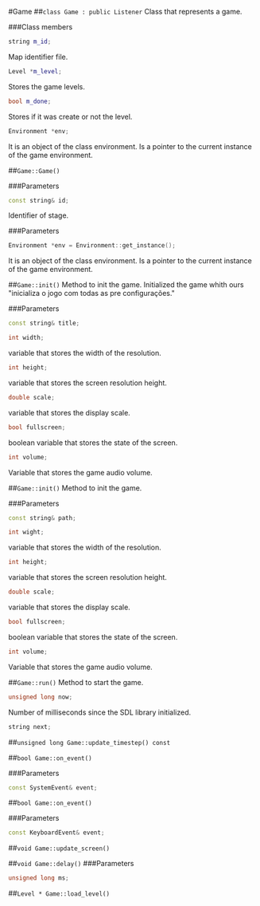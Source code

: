 #Game
##```class Game : public Listener```
Class that represents a game.

###Class members
```c++
string m_id;
```
Map identifier file.

```c++
Level *m_level;
```
Stores the game levels.

```c++
bool m_done;
```
Stores if it was create or not the level.

```c++
Environment *env;
```
It is an object of the class environment. Is a pointer to the current instance of the game environment.


##```Game::Game()```


###Parameters
```c++
const string& id;
```
Identifier of stage.


###Parameters
```c++
Environment *env = Environment::get_instance();
```
It is an object of the class environment. Is a pointer to the current instance of the game environment.

##```Game::init()```
Method to init the game.
Initialized the game whith ours 
"inicializa o jogo com todas as pre configurações."

###Parameters
```c++
const string& title;
```
```c++
int width;
```
variable that stores the width of the resolution.

```c++
int height;
```
variable that stores the screen resolution height.

```c++
double scale;
```
variable that stores the display scale.

```c++
bool fullscreen;
```
boolean variable that stores the state of the screen.

```c++
int volume;
```
Variable that stores the game audio volume.

##```Game::init()```
Method to init the game.

###Parameters
```c++
const string& path;
```
```c++
int wight;
```
variable that stores the width of the resolution.

```c++
int height;
```
variable that stores the screen resolution height.

```c++
double scale;
```
variable that stores the display scale.

```c++
bool fullscreen;
```
boolean variable that stores the state of the screen.

```c++
int volume;
```
Variable that stores the game audio volume.


##```Game::run()```
Method to start the game.

```c++
unsigned long now;
```
Number of milliseconds since the SDL library initialized. 

```c++
string next;
```


##```unsigned long Game::update_timestep() const```


##```bool Game::on_event()```


###Parameters
```c++
const SystemEvent& event;
```


##```bool Game::on_event()```


###Parameters
```c++
const KeyboardEvent& event;
```

##```void Game::update_screen()```


##```void Game::delay()```
###Parameters
```c++
unsigned long ms;
```

##```Level * Game::load_level()```

